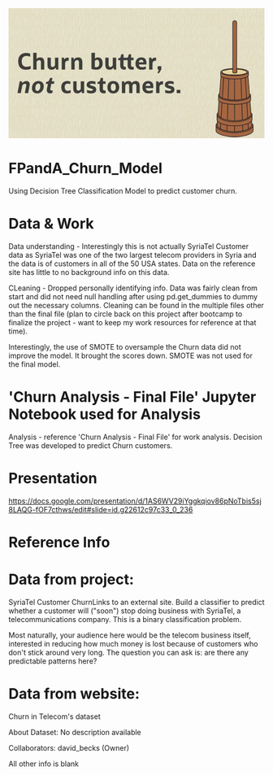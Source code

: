![Alt Text](./Images/Churn.png)


# FPandA_Churn_Model
Using Decision Tree Classification Model to predict customer churn.


# Data & Work
Data understanding - Interestingly this is not actually SyriaTel Customer data as SyriaTel was one of the two largest telecom providers in Syria and the data is of customers in all of the 50 USA states. Data on the reference site has little to no background info on this data.


CLeaning - Dropped personally identifying info. Data was fairly clean from start and did not need null handling after using pd.get_dummies to dummy out the necessary columns.
Cleaning can be found in the multiple files other than the final file (plan to circle back on this project after bootcamp to finalize the project - want to keep my work resources for reference at that time).

Interestingly, the use of SMOTE to oversample the Churn data did not improve the model. It brought  the scores down. SMOTE was not used for the final model.


# 'Churn Analysis - Final File' Jupyter Notebook used for Analysis
Analysis - reference 'Churn Analysis - Final File' for work analysis. Decision Tree was developed to predict Churn customers.


# Presentation
https://docs.google.com/presentation/d/1AS6WV29iYggkqiov86pNoTbis5sj8LAQG-fOF7cthws/edit#slide=id.g22612c97c33_0_236






































# Reference Info

# Data from project:
SyriaTel Customer ChurnLinks to an external site.
Build a classifier to predict whether a customer will ("soon") stop doing business with SyriaTel, a telecommunications company. This is a binary classification problem.

Most naturally, your audience here would be the telecom business itself, interested in reducing how much money is lost because of customers who don't stick around very long. The question you can ask is: are there any predictable patterns here?


# Data from website:
Churn in Telecom's dataset

About Dataset:
No description available

Collaborators:
david_becks (Owner)

All other info is blank


